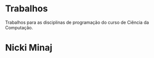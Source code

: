 # Trabalhos
Trabalhos para as disciplinas de programação do curso de Ciência da Computação.

# Nicki Minaj
